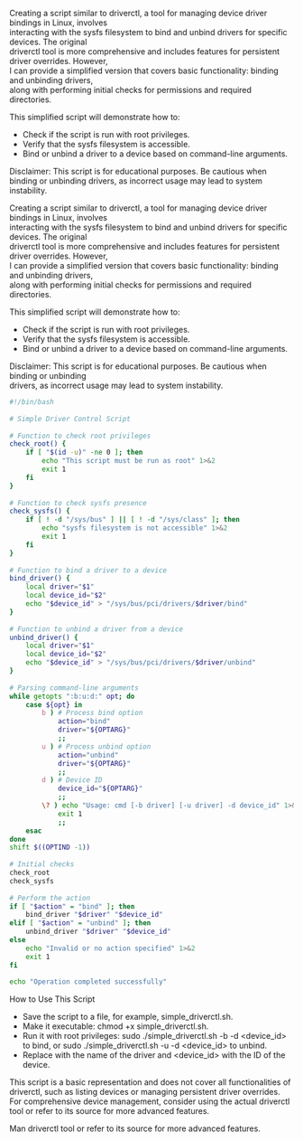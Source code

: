 Creating a script similar to driverctl, a tool for managing device driver bindings in Linux, involves  
interacting with the sysfs filesystem to bind and unbind drivers for specific devices. The original  
driverctl tool is more comprehensive and includes features for persistent driver overrides. However,  
I can provide a simplified version that covers basic functionality: binding and unbinding drivers,  
along with performing initial checks for permissions and required directories. 

This simplified script will demonstrate how to:  
- Check if the script is run with root privileges.   
- Verify that the sysfs filesystem is accessible.   
- Bind or unbind a driver to a device based on command-line arguments.  
  
Disclaimer: This script is for educational purposes. Be cautious when binding or unbinding drivers, as incorrect usage may lead to system instability. 

 
 

 

Creating a script similar to driverctl, a tool for managing device driver bindings in Linux, involves  
interacting with the sysfs filesystem to bind and unbind drivers for specific devices. The original  
driverctl tool is more comprehensive and includes features for persistent driver overrides. However,  
I can provide a simplified version that covers basic functionality: binding and unbinding drivers,  
along with performing initial checks for permissions and required directories. 
  
This simplified script will demonstrate how to:  
- Check if the script is run with root privileges.   
- Verify that the sysfs filesystem is accessible.   
- Bind or unbind a driver to a device based on command-line arguments.   
  
Disclaimer: This script is for educational purposes. Be cautious when binding or unbinding  
drivers, as incorrect usage may lead to system instability.  
     
```bash
#!/bin/bash 
 
# Simple Driver Control Script 
 
# Function to check root privileges 
check_root() { 
    if [ "$(id -u)" -ne 0 ]; then 
        echo "This script must be run as root" 1>&2 
        exit 1 
    fi 
} 
 
# Function to check sysfs presence 
check_sysfs() { 
    if [ ! -d "/sys/bus" ] || [ ! -d "/sys/class" ]; then 
        echo "sysfs filesystem is not accessible" 1>&2 
        exit 1 
    fi 
} 
 
# Function to bind a driver to a device 
bind_driver() { 
    local driver="$1" 
    local device_id="$2" 
    echo "$device_id" > "/sys/bus/pci/drivers/$driver/bind" 
} 
 
# Function to unbind a driver from a device 
unbind_driver() { 
    local driver="$1" 
    local device_id="$2" 
    echo "$device_id" > "/sys/bus/pci/drivers/$driver/unbind" 
} 
 
# Parsing command-line arguments 
while getopts ":b:u:d:" opt; do 
    case ${opt} in 
        b ) # Process bind option 
            action="bind" 
            driver="${OPTARG}" 
            ;; 
        u ) # Process unbind option 
            action="unbind" 
            driver="${OPTARG}" 
            ;; 
        d ) # Device ID 
            device_id="${OPTARG}" 
            ;; 
        \? ) echo "Usage: cmd [-b driver] [-u driver] -d device_id" 1>&2 
            exit 1 
            ;; 
    esac 
done 
shift $((OPTIND -1)) 
 
# Initial checks 
check_root 
check_sysfs 
 
# Perform the action 
if [ "$action" = "bind" ]; then 
    bind_driver "$driver" "$device_id" 
elif [ "$action" = "unbind" ]; then 
    unbind_driver "$driver" "$device_id" 
else 
    echo "Invalid or no action specified" 1>&2 
    exit 1 
fi 
 
echo "Operation completed successfully" 
```  
 
How to Use This Script 
- Save the script to a file, for example, simple_driverctl.sh.   
- Make it executable: chmod +x simple_driverctl.sh.   
- Run it with root privileges: sudo ./simple_driverctl.sh -b <driver> -d <device_id> to bind, or sudo ./simple_driverctl.sh -u <driver> -d <device_id> to unbind.   
- Replace <driver> with the name of the driver and <device_id> with the ID of the device.   

This script is a basic representation and does not cover all functionalities of driverctl, such as listing devices or managing persistent driver overrides.   
For comprehensive device management, consider using the actual driverctl tool or refer to its source for more advanced features.   
  
Man driverctl tool or refer to its source for more advanced features.   

 
